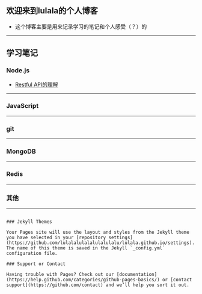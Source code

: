 ## 欢迎来到lulala的个人博客
 - 这个博客主要是用来记录学习的笔记和个人感受（？）的

-----------------------------------------------------------------------------------------------------------

## 学习笔记


### Node.js
 - [Restful API的理解](https://github.com/lulalalulalalulalulalu/lulala.github.io/personalblog/learn/restful)



-----------------------------------------------------------------------------------------------------------

### JavaScript



-----------------------------------------------------------------------------------------------------------
### git



-----------------------------------------------------------------------------------------------------------
### MongoDB


-----------------------------------------------------------------------------------------------------------
### Redis

-----------------------------------------------------------------------------------------------------------
### 其他


-----------------------------------------------------------------------------------------------------------

```

### Jekyll Themes

Your Pages site will use the layout and styles from the Jekyll theme you have selected in your [repository settings](https://github.com/lulalalulalalulalulalu/lulala.github.io/settings). The name of this theme is saved in the Jekyll `_config.yml` configuration file.

### Support or Contact

Having trouble with Pages? Check out our [documentation](https://help.github.com/categories/github-pages-basics/) or [contact support](https://github.com/contact) and we’ll help you sort it out.

